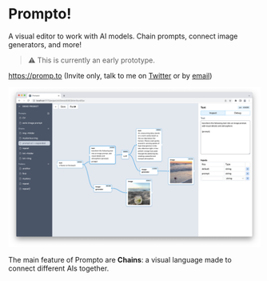 # Prompto!

A visual editor to work with AI models. Chain prompts, connect image generators, and more!

> ⚠️ This is currently an early prototype.

https://promp.to (Invite only, talk to me on [Twitter](https://twitter.com/lipsumar) or by [email](mailto:piremmanuel@gmail.com))

![Application screenshot](doc/images/app-screenshot.png)

The main feature of Prompto are **Chains**: a visual language made to connect different AIs together.
